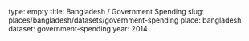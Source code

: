 type: empty
title: Bangladesh / Government Spending
slug: places/bangladesh/datasets/government-spending
place: bangladesh
dataset: government-spending
year: 2014
